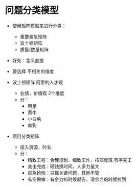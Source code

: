 # 问题分类模型
- 使用矩阵模型来进行分类：
  - 重要紧急矩阵
  - 波士顿矩阵
  - 质量/数量矩阵

- 好处：含义直接
- 要选择 不相关的维度

- 波士顿矩阵 阿里的人才观
  - 业绩，价值观 2个维度
  - 分：
    - 明星
    - 黄牛
    - 小白兔
    - 疯狗

- 项目分类矩阵
  - 投入资源，时长
  - 分：
    - 精致工程：合理规划，细致工作，按部就班 有序完工
    - 突击完成：砸钱换时间，人多力量大
    - 应急抢险：只抓关键问题，其他不管
    - 有空做做：有余力的时候就告，没余力的时候拉到

